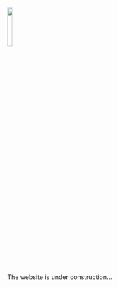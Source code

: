 <div align="left" markdown="1"> 
<img src=https://img2.imgtp.com/2024/01/28/aRtIJYPL.jpg width=15%/> 
</div>

The website is under construction...
